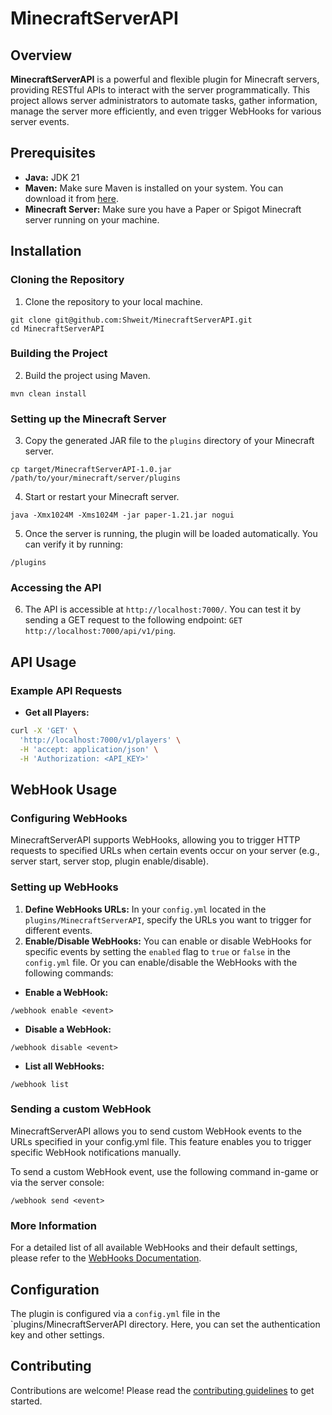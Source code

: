 # MinecraftServerAPI

## Overview
**MinecraftServerAPI** is a powerful and flexible plugin for Minecraft servers, providing RESTful APIs to interact with the server programmatically. This project allows server administrators to automate tasks, gather information, manage the server more efficiently, and even trigger WebHooks for various server events.

## Prerequisites
- **Java:** JDK 21
- **Maven:** Make sure Maven is installed on your system. 
  You can download it from [here](https://maven.apache.org/download.cgi).
- **Minecraft Server:** Make sure you have a Paper or Spigot Minecraft server running on your machine.

## Installation
### Cloning the Repository
1. Clone the repository to your local machine.
```shell
git clone git@github.com:Shweit/MinecraftServerAPI.git
cd MinecraftServerAPI
```
### Building the Project
2. Build the project using Maven.
```shell
mvn clean install
```
### Setting up the Minecraft Server
3. Copy the generated JAR file to the `plugins` directory of your Minecraft server.
```shell
cp target/MinecraftServerAPI-1.0.jar /path/to/your/minecraft/server/plugins
```
4. Start or restart your Minecraft server.
```shell
java -Xmx1024M -Xms1024M -jar paper-1.21.jar nogui
```
5.  Once the server is running, the plugin will be loaded automatically. You can verify it by running:
```shell
/plugins
```
### Accessing the API
6. The API is accessible at `http://localhost:7000/`. You can test it by sending a GET request to the following endpoint: `GET http://localhost:7000/api/v1/ping`.

## API Usage
### Example API Requests
- **Get all Players:**
```bash
curl -X 'GET' \
  'http://localhost:7000/v1/players' \
  -H 'accept: application/json' \
  -H 'Authorization: <API_KEY>'
```

## WebHook Usage
### Configuring WebHooks
MinecraftServerAPI supports WebHooks, allowing you to trigger HTTP requests to specified URLs when certain events occur on your server (e.g., server start, server stop, plugin enable/disable).

### Setting up WebHooks
1. **Define WebHooks URLs:** In your `config.yml` located in the `plugins/MinecraftServerAPI`, specify the URLs you want to trigger for different events.
2. **Enable/Disable WebHooks:** You can enable or disable WebHooks for specific events by setting the `enabled` flag to `true` or `false` in the `config.yml` file. Or you can enable/disable the WebHooks with the following commands:
- **Enable a WebHook:**
```
/webhook enable <event>
```
- **Disable a WebHook:**
```
/webhook disable <event>
```
- **List all WebHooks:**
```
/webhook list
```

### Sending a custom WebHook
MinecraftServerAPI allows you to send custom WebHook events to the URLs specified in your config.yml file. This feature enables you to trigger specific WebHook notifications manually.

To send a custom WebHook event, use the following command in-game or via the server console:
```
/webhook send <event>
```

### More Information
For a detailed list of all available WebHooks and their default settings, please refer to the [WebHooks Documentation](webhooks.md).

## Configuration
The plugin is configured via a `config.yml` file in the `plugins/MinecraftServerAPI directory. Here, you can set the authentication key and other settings.

## Contributing
Contributions are welcome! Please read the [contributing guidelines](CONTRIBUTING.md) to get started.
